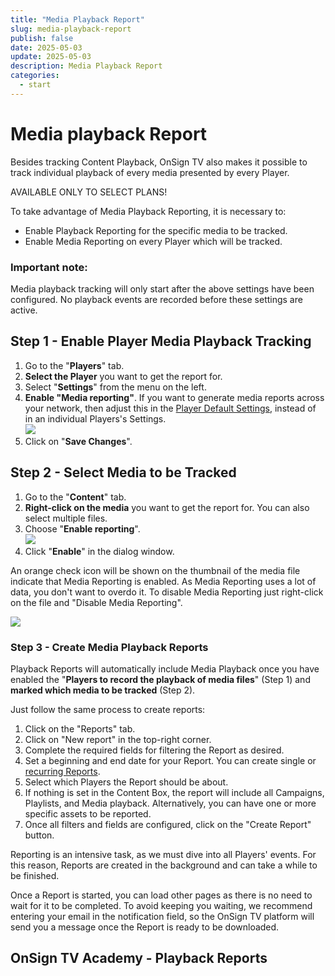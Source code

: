 ```yaml
---
title: "Media Playback Report"
slug: media-playback-report
publish: false
date: 2025-05-03
update: 2025-05-03
description: Media Playback Report
categories:
  - start
---
```


Media playback Report
=====================

Besides tracking Content Playback, OnSign TV also makes it possible to track individual playback of every media presented by every Player.

AVAILABLE ONLY TO SELECT PLANS!

To take advantage of Media Playback Reporting, it is necessary to:

* Enable Playback Reporting for the specific media to be tracked.
* Enable Media Reporting on every Player which will be tracked.

### Important note:

Media playback tracking will only start after the above settings have been configured. No playback events are recorded before these settings are active.

Step 1 - Enable Player Media Playback Tracking
----------------------------------------------

1. Go to the "**Players**" tab.
2. **Select the Player** you want to get the report for.
3. Select "**Settings**" from the menu on the left.
4. **Enable "Media reporting"**. If you want to generate media reports across your network, then adjust this in the [Player Default Settings](/player-settings/configuring-multiple-players), instead of in an individual Players's Settings.  
   ![](https://static.helpjuice.com/helpjuice_production/uploads/upload/image/23821/direct/1731687027553/media-playback-report-1.jpg)
5. Click on "**Save Changes**".

Step 2 - Select Media to be Tracked
-----------------------------------

1. Go to the "**Content**" tab.
2. **Right-click on the media** you want to get the report for. You can also select multiple files.
3. Choose "**Enable reporting**".  
   ![](https://static.helpjuice.com/helpjuice_production/uploads/upload/image/23821/direct/1731687076057/media-playback-report-2.jpg)
4. Click "**Enable**" in the dialog window.

An orange check icon will be shown on the thumbnail of the media file indicate that Media Reporting is enabled. As Media Reporting uses a lot of data, you don't want to overdo it. To disable Media Reporting just right-click on the file and "Disable Media Reporting".

![](https://static.helpjuice.com/helpjuice_production/uploads/upload/image/23821/direct/1731687116532/media-playback-report-3.jpg)

### Step 3 - Create Media Playback Reports

Playback Reports will automatically include Media Playback once you have enabled the "**Players to record the playback of media files**" (Step 1) and **marked which media to be tracked** (Step 2).

Just follow the same process to create reports:

1. Click on the "Reports" tab.
2. Click on "New report" in the top-right corner.
3. Complete the required fields for filtering the Report as desired.
4. Set a beginning and end date for your Report. You can create single or [recurring Reports](/reports/creating-scheduled-reports).
5. Select which Players the Report should be about.
6. If nothing is set in the Content Box, the report will include all Campaigns, Playlists, and Media playback. Alternatively, you can have one or more specific assets to be reported.
7. Once all filters and fields are configured, click on the "Create Report" button.

Reporting is an intensive task, as we must dive into all Players' events. For this reason, Reports are created in the background and can take a while to be finished.

Once a Report is started, you can load other pages as there is no need to wait for it to be completed. To avoid keeping you waiting, we recommend entering your email in the notification field, so the OnSign TV platform will send you a message once the Report is ready to be downloaded.

OnSign TV Academy - Playback Reports
------------------------------------
